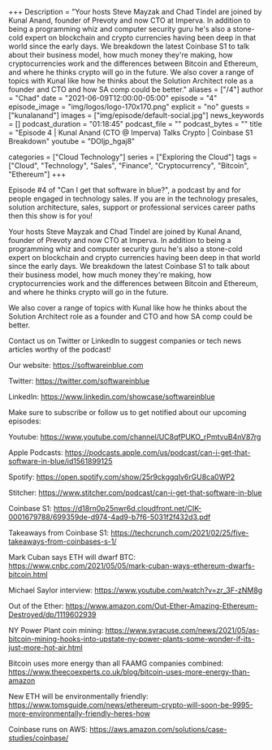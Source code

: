 +++
Description = "Your hosts Steve Mayzak and Chad Tindel are joined by Kunal Anand, founder of Prevoty and now CTO at Imperva.  In addition to being a programming whiz and computer security guru he's also a stone-cold expert on blockchain and crypto currencies having been deep in that world since the early days. We breakdown the latest Coinbase S1 to talk about their business model, how much money they're making, how cryptocurrencies work and the differences between Bitcoin and Ethereum, and where he thinks crypto will go in the future. We also cover a range of topics with Kunal like how he thinks about the Solution Architect role as a founder and CTO and how SA comp could be better."
aliases = ["/4"]
author = "Chad"
date = "2021-06-09T12:00:00-05:00"
episode = "4"
episode_image = "img/logos/logo-170x170.png"
explicit = "no"
guests = ["kunalanand"]
images = ["img/episode/default-social.jpg"]
news_keywords = []
podcast_duration = "01:18:45"
podcast_file = ""
podcast_bytes = ""
title = "Episode 4 | Kunal Anand (CTO @ Imperva) Talks Crypto | Coinbase S1 Breakdown"
youtube = "DOIjp_hgaj8"

categories = ["Cloud Technology"]
series = ["Exploring the Cloud"]
tags = ["Cloud", "Technology", "Sales", "Finance", "Cryptocurrency", "Bitcoin", "Ethereum"]
+++

Episode #4 of "Can I get that software in blue?", a podcast by and for people engaged in technology sales. If you are in the technology presales, solution architecture, sales, support or professional services career paths then this show is for you!  

Your hosts Steve Mayzak and Chad Tindel are joined by Kunal Anand, founder of Prevoty and now CTO at Imperva.  In addition to being a programming whiz and computer security guru he's also a stone-cold expert on blockchain and crypto currencies having been deep in that world since the early days. We breakdown the latest Coinbase S1 to talk about their business model, how much money they're making, how cryptocurrencies work and the differences between Bitcoin and Ethereum, and where he thinks crypto will go in the future.

We also cover a range of topics with Kunal like how he thinks about the Solution Architect role as a founder and CTO and how SA comp could be better.

Contact us on Twitter or LinkedIn to suggest companies or tech news articles worthy of the podcast!

Our website: https://softwareinblue.com

Twitter: https://twitter.com/softwareinblue

LinkedIn: https://www.linkedin.com/showcase/softwareinblue

Make sure to subscribe or follow us to get notified about our upcoming episodes:

Youtube: https://www.youtube.com/channel/UC8qfPUKO_rPmtvuB4nV87rg

Apple Podcasts: https://podcasts.apple.com/us/podcast/can-i-get-that-software-in-blue/id1561899125

Spotify: https://open.spotify.com/show/25r9ckggqIv6rGU8ca0WP2

Stitcher: https://www.stitcher.com/podcast/can-i-get-that-software-in-blue

Coinbase S1: https://d18rn0p25nwr6d.cloudfront.net/CIK-0001679788/699359de-d974-4ad9-b7f6-5031f2f432d3.pdf

Takeaways from Coinbase S1: https://techcrunch.com/2021/02/25/five-takeaways-from-coinbases-s-1/

Mark Cuban says ETH will dwarf BTC: https://www.cnbc.com/2021/05/05/mark-cuban-ways-ethereum-dwarfs-bitcoin.html

Michael Saylor interview: https://www.youtube.com/watch?v=zr_3F-zNM8g

Out of the Ether: https://www.amazon.com/Out-Ether-Amazing-Ethereum-Destroyed/dp/1119602939

NY Power Plant coin mining: https://www.syracuse.com/news/2021/05/as-bitcoin-mining-hooks-into-upstate-ny-power-plants-some-wonder-if-its-just-more-hot-air.html

Bitcoin uses more energy than all FAAMG companies combined: https://www.theecoexperts.co.uk/blog/bitcoin-uses-more-energy-than-amazon

New ETH will be environmentally friendly: https://www.tomsguide.com/news/ethereum-crypto-will-soon-be-9995-more-environmentally-friendly-heres-how

Coinbase runs on AWS: https://aws.amazon.com/solutions/case-studies/coinbase/
